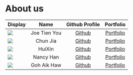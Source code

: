 # About us


Display |     Name     |             Github Profile              | Portfolio 
--------|:------------:|:---------------------------------------:|:---------:
![](https://via.placeholder.com/100.png?text=Photo) | Joe Tien You | [Github](https://github.com/louisjoety) | [Portfolio](docs/team/louisjoety.md)
![](https://via.placeholder.com/100.png?text=Photo) |   Chun Jia   | [Github](https://github.com/chewycj) | [Portfolio](docs/team/chewycj.md)
![](https://via.placeholder.com/100.png?text=Photo) |    HuiXin    | [Github](https://github.com/Chiang-HuiXin) | [Portfolio](docs/team/chiang-huixin.md)
![](https://via.placeholder.com/100.png?text=Photo) |  Nancy Han   | [Github](https://github.com/hzxnancy) | [Portfolio](docs/team/hzxnancy.md)
![](https://via.placeholder.com/100.png?text=Photo) | Goh Aik Haw  | [Github](https://github.com/wahkia) | [Portfolio](docs/team/wahkia.md)
